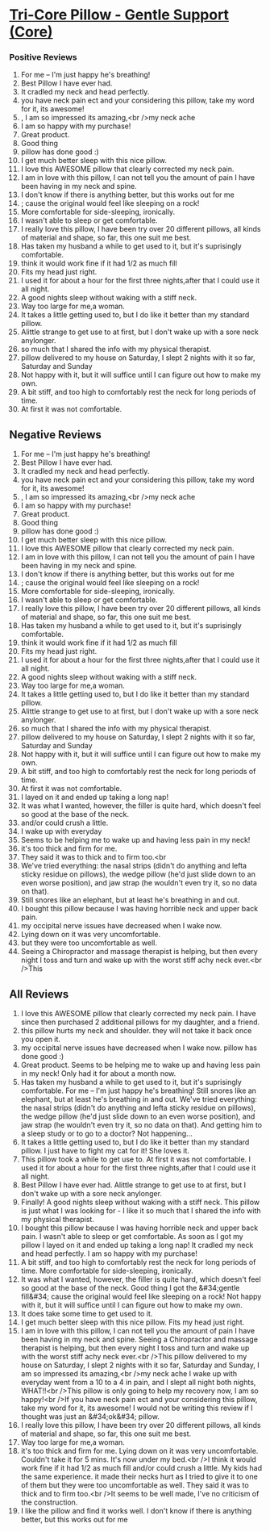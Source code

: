 # [Tri-Core Pillow - Gentle Support (Core)](https://products.checkmycream.com/products/Tri-Core-Pillow-Gentle-Support-(Core).html)

### Positive Reviews

<ol>
      <li>For me – I&#x27;m just happy he&#x27;s breathing!</li>
      <li>Best Pillow I have ever had.</li>
      <li>It cradled my neck and head perfectly.</li>
      <li>you have neck pain ect and your considering this pillow, take my word for it, its awesome!</li>
      <li>, I am so impressed its amazing,&lt;br /&gt;my neck ache</li>
      <li>I am so happy with my purchase!</li>
      <li>Great product.</li>
      <li>Good thing</li>
      <li>pillow has done good :)</li>
      <li>I get much better sleep with this nice pillow.</li>
      <li>I love this AWESOME pillow that clearly corrected my neck pain.</li>
      <li>I am in love with this pillow, I can not tell you the amount of pain I have been having in my neck and spine.</li>
      <li>I don&#x27;t know if there is anything better, but this works out for me</li>
      <li>; cause the original would feel like sleeping on a rock!</li>
      <li>More comfortable for side-sleeping, ironically.</li>
      <li>I wasn&#x27;t able to sleep or get comfortable.</li>
      <li>I really love this pillow, I have been try over 20 different pillows, all kinds of material and shape, so far, this one suit me best.</li>
      <li>Has taken my husband a while to get used to it, but it&#x27;s suprisingly comfortable.</li>
      <li>think it would work fine if it had 1/2 as much fill</li>
      <li>Fits my head just right.</li>
      <li>I used it for about a hour for the first three nights,after that I could use it all night.</li>
      <li>A good nights sleep without waking with a stiff neck.</li>
      <li>Way too large for me,a woman.</li>
      <li>It takes a little getting used to, but I do like it better than my standard pillow.</li>
      <li>Alittle strange to get use to at first, but I don&#x27;t wake up with a sore neck anylonger.</li>
      <li>so much that I shared the info with my physical therapist.</li>
      <li>pillow delivered to my house on Saturday, I slept 2 nights with it so far, Saturday and Sunday</li>
      <li>Not happy with it, but it will suffice until I can figure out how to make my own.</li>
      <li>A bit stiff, and too high to comfortably rest the neck for long periods of time.</li>
      <li>At first it was not comfortable.</li>
</ol>


<h2>Negative Reviews</h2>
<ol>
<li> For me – I&#x27;m just happy he&#x27;s breathing!</li>
<li> Best Pillow I have ever had.</li>
<li> It cradled my neck and head perfectly.</li>
<li> you have neck pain ect and your considering this pillow, take my word for it, its awesome!</li>
<li> , I am so impressed its amazing,&lt;br /&gt;my neck ache</li>
<li> I am so happy with my purchase!</li>
<li> Great product.</li>
<li> Good thing</li>
<li> pillow has done good :)</li>
<li> I get much better sleep with this nice pillow.</li>
<li> I love this AWESOME pillow that clearly corrected my neck pain.</li>
<li> I am in love with this pillow, I can not tell you the amount of pain I have been having in my neck and spine.</li>
<li> I don&#x27;t know if there is anything better, but this works out for me</li>
<li> ; cause the original would feel like sleeping on a rock!</li>
<li> More comfortable for side-sleeping, ironically.</li>
<li> I wasn&#x27;t able to sleep or get comfortable.</li>
<li> I really love this pillow, I have been try over 20 different pillows, all kinds of material and shape, so far, this one suit me best.</li>
<li> Has taken my husband a while to get used to it, but it&#x27;s suprisingly comfortable.</li>
<li> think it would work fine if it had 1/2 as much fill</li>
<li> Fits my head just right.</li>
<li> I used it for about a hour for the first three nights,after that I could use it all night.</li>
<li> A good nights sleep without waking with a stiff neck.</li>
<li> Way too large for me,a woman.</li>
<li> It takes a little getting used to, but I do like it better than my standard pillow.</li>
<li> Alittle strange to get use to at first, but I don&#x27;t wake up with a sore neck anylonger.</li>
<li> so much that I shared the info with my physical therapist.</li>
<li> pillow delivered to my house on Saturday, I slept 2 nights with it so far, Saturday and Sunday</li>
<li> Not happy with it, but it will suffice until I can figure out how to make my own.</li>
<li> A bit stiff, and too high to comfortably rest the neck for long periods of time.</li>
<li> At first it was not comfortable.</li>
<li> I layed on it and ended up taking a long nap!</li>
<li> It was what I wanted, however, the filler is quite hard, which doesn&#x27;t feel so good at the base of the neck.</li>
<li> and/or could crush a little.</li>
<li> I wake up with everyday</li>
<li> Seems to be helping me to wake up and having less pain in my neck!</li>
<li> it&#x27;s too thick and firm for me.</li>
<li> They said it was to thick and to firm too.&lt;br</li>
<li> We&#x27;ve tried everything: the nasal strips (didn&#x27;t do anything and lefta sticky residue on pillows), the wedge pillow (he&#x27;d just slide down to an even worse position), and jaw strap (he wouldn&#x27;t even try it, so no data on that).</li>
<li> Still snores like an elephant, but at least he&#x27;s breathing in and out.</li>
<li> I bought this pillow because I was having horrible neck and upper back pain.</li>
<li> my occipital nerve issues have decreased when I wake now.</li>
<li> Lying down on it was very uncomfortable.</li>
<li> but they were too uncomfortable as well.</li>
<li> Seeing a Chiropractor and massage therapist is helping, but then every night I toss and turn and wake up with the worst stiff achy neck ever.&lt;br /&gt;This</li>
</ol>

<h2>All Reviews</h2>

<ol>
    <li> I love this AWESOME pillow that clearly corrected my neck pain. I have since then purchased 2 additional pillows for my daughter, and a friend.</li>
    <li> this pillow hurts my neck and shoulder.  they will not take it back once you open it.</li>
    <li> my occipital nerve issues have decreased when I wake now. pillow has done good :)</li>
    <li> Great product. Seems to be helping me to wake up and having less pain in my neck! Only had it for about a month now.</li>
    <li> Has taken my husband a while to get used to it, but it&#x27;s suprisingly comfortable. For me – I&#x27;m just happy he&#x27;s breathing! Still snores like an elephant, but at least he&#x27;s breathing in and out. We&#x27;ve tried everything: the nasal strips (didn&#x27;t do anything and lefta sticky residue on pillows), the wedge pillow (he&#x27;d just slide down to an even worse position), and jaw strap (he wouldn&#x27;t even try it, so no data on that). And getting him to a sleep study or to go to a doctor? Not happening...</li>
    <li> It takes a little getting used to, but I do like it better than my standard pillow. I just have to fight my cat for it! She loves it.</li>
    <li> This pillow took a while to get use to. At first it was not comfortable. I used it for about a hour for the first three nights,after that I could use it all night.</li>
    <li> Best Pillow I have ever had. Alittle strange to get use to at first, but I don&#x27;t wake up with a sore neck anylonger.</li>
    <li> Finally! A good nights sleep without waking with a stiff neck. This pillow is just what I was looking for - I like it so much that I shared the info with my physical therapist.</li>
    <li> I bought this pillow because I was having horrible neck and upper back pain. I wasn&#x27;t able to sleep or get comfortable. As soon as I got my pillow I layed on it and ended up taking a long nap! It cradled my neck and head perfectly. I am so happy with my purchase!</li>
    <li> A bit stiff, and too high to comfortably rest the neck for long periods of time. More comfortable for side-sleeping, ironically.</li>
    <li> It was what I wanted, however, the filler is quite hard, which doesn&#x27;t feel so good at the base of the neck. Good thing I got the &amp;#34;gentle fill&amp;#34; cause the original would feel like sleeping on a rock! Not happy with it, but it will suffice until I can figure out how to make my own.</li>
    <li> It does take some time to get used to it.</li>
    <li> I get much better sleep with this nice pillow. Fits my head just right.</li>
    <li> I am in love with this pillow, I can not tell you the amount of pain I have been having in my neck and spine. Seeing a Chiropractor and massage therapist is helping, but then every night I toss and turn and wake up with the worst stiff achy neck ever.&lt;br /&gt;This pillow delivered to my house on Saturday, I slept 2 nights with it so far, Saturday and Sunday, I am so impressed its amazing,&lt;br /&gt;my neck ache I wake up with everyday went from a 10 to a 4 in pain, and I slept all night both nights, WHAT!!&lt;br /&gt;This pillow is only going to help my recovery now, I am so happy!&lt;br /&gt;If you have neck pain ect and your considering this pillow, take my word for it, its awesome! I would not be writing this review if I thought was just an &amp;#34;ok&amp;#34; pillow.</li>
    <li> I really love this pillow, I have been try over 20 different pillows, all kinds of material and shape, so far, this one suit me best.</li>
    <li> Way too large for me,a woman.</li>
    <li> it&#x27;s too thick and firm for me. Lying down on it was very uncomfortable. Couldn&#x27;t take it for 5 mins. It&#x27;s now under my bed.&lt;br /&gt;I think it would work fine if it had 1/2 as much fill and/or could crush a little. My kids had the same experience. it made their necks hurt as I tried to give it to one of them but they were too uncomfortable as well. They said it was to thick and to firm too.&lt;br /&gt;It seems to be well made, I&#x27;ve no criticism of the construction.</li>
    <li> I like the pillow and find it works well. I don&#x27;t know if there is anything better, but this works out for me</li>
</ol>




